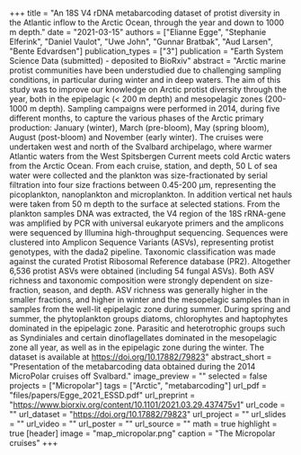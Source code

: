 +++
title = "An 18S V4 rDNA metabarcoding dataset of protist diversity in the Atlantic inflow to the Arctic Ocean, through the year and down to 1000 m depth."
date = "2021-03-15"
authors = ["Elianne Egge",  "Stephanie Elferink", "Daniel Vaulot",  "Uwe John",  "Gunnar Bratbak",  "Aud Larsen",  "Bente Edvardsen"]
publication_types = ["3"]
publication = "Earth System Science Data (submitted) - deposited to BioRxiv"
abstract = "Arctic marine protist communities have been understudied due to challenging sampling conditions, in particular during winter and in deep waters. The aim of this study was to improve our knowledge on Arctic protist diversity through the year, both in the epipelagic (< 200 m depth)  and mesopelagic zones (200-1000 m depth). Sampling campaigns were performed in 2014, during five different months, to capture the various phases of the Arctic primary production: January (winter), March (pre-bloom), May (spring bloom), August (post-bloom) and November (early winter). The cruises were undertaken west and north of the Svalbard archipelago, where warmer Atlantic waters from the West Spitsbergen Current meets cold Arctic waters from the Arctic Ocean. From each cruise, station, and depth, 50 L of sea water were collected and the plankton was size-fractionated by serial filtration into four size fractions between 0.45-200 µm, representing the picoplankton, nanoplankton and microplankton. In addition vertical net hauls were taken from 50 m depth to the surface at selected stations. From the plankton samples DNA was extracted, the V4 region of the 18S rRNA-gene was amplified by PCR with universal eukaryote primers and the amplicons were sequenced by Illumina high-throughput sequencing. Sequences were clustered into Amplicon Sequence Variants (ASVs), representing protist genotypes, with the dada2 pipeline. Taxonomic classification was made against the curated Protist Ribosomal Reference database (PR2). Altogether 6,536 protist ASVs were obtained (including 54 fungal ASVs). Both ASV richness and taxonomic composition were strongly dependent on size-fraction, season, and depth. ASV richness was generally higher in the smaller fractions, and higher in winter and the mesopelagic samples than in samples from the well-lit epipelagic zone during summer. During spring and summer, the phytoplankton groups diatoms, chlorophytes and haptophytes dominated in the epipelagic zone. Parasitic and heterotrophic groups such as Syndiniales and certain dinoflagellates dominated in the mesopelagic zone all year, as well as in the epipelagic zone during the winter. The dataset is available at  https://doi.org/10.17882/79823"
abstract_short = "Presentation of the metabarcoding data obtained during the 2014 MicroPolar cruises off Svalbard."
image_preview = ""
selected = false
projects = ["Micropolar"]
tags = ["Arctic", "metabarcoding"]
url_pdf = "files/papers/Egge_2021_ESSD.pdf"
url_preprint = "https://www.biorxiv.org/content/10.1101/2021.03.29.437475v1"
url_code = ""
url_dataset = "https://doi.org/10.17882/79823"
url_project = ""
url_slides = ""
url_video = ""
url_poster = ""
url_source = ""
math = true
highlight = true
[header]
image = "map_micropolar.png"
caption = "The Micropolar cruises"
+++
